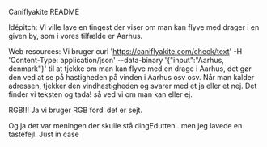 Caniflyakite README

Idépitch:
Vi ville lave en tingest der viser om man kan flyve med drager i en given by, som i vores tilfælde er Aarhus.

Web resources:
Vi bruger curl 
'https://caniflyakite.com/check/text' -H 'Content-Type: application/json' --data-binary '{"input":"Aarhus, denmark"}'
til at tjekke om man kan flyve med en drage i Aarhus, det gør den ved at se på hastigheden på vinden i Aarhus osv osv.
Når man kalder adressen, tjekker den vindhastigheden og svarer med et ja eller et nej. Det finder vi teksten og tada! så ved vi om man kan eller ej.

RGB!!!
Ja vi bruger RGB fordi det er sejt.











Og ja det var meningen der skulle stå dingEdutten.. men jeg lavede en tastefejl. Just in case
